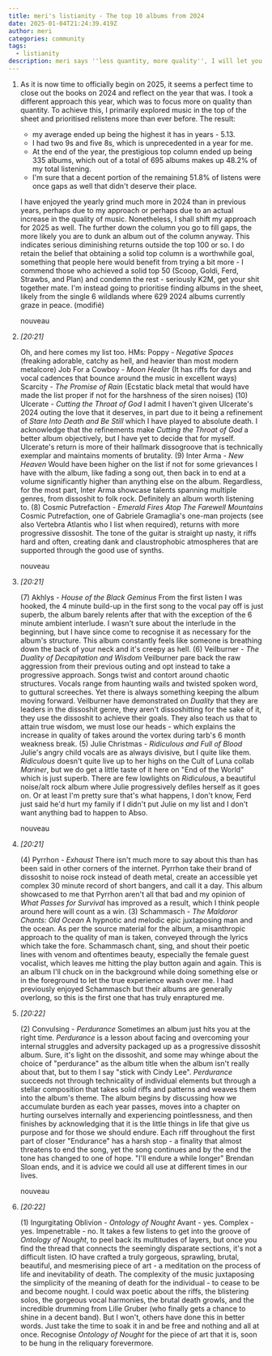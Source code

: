 ```yaml
---
title: meri's listianity - The top 10 albums from 2024
date: 2025-01-04T21:24:39.419Z
author: meri
categories: community
tags:
  - listianity
description: meri says ''less quantity, more quality'', I will let you be the judge
---
```

<!--StartFragment-->

1. As it is now time to officially begin on 2025, it seems a perfect time to close out the books on 2024 and reflect on the year that was. I took a different approach this year, which was to focus more on quality than quantity. To achieve this, I primarily explored music in the top of the sheet and prioritised relistens more than ever before. The result:

   * my average ended up being the highest it has in years - 5.13.
   * I had two 9s and five 8s, which is unprecedented in a year for me.
   * At the end of the year, the prestigious top column ended up being 335 albums, which out of a total of 695 albums makes up 48.2% of my total listening.
   * I'm sure that a decent portion of the remaining 51.8% of listens were once gaps as well that didn't deserve their place.

   I have enjoyed the yearly grind much more in 2024 than in previous years, perhaps due to my approach or perhaps due to an actual increase in the quality of music. Nonetheless, I shall shift my approach for 2025 as well. The further down the column you go to fill gaps, the more likely you are to dunk an album out of the column anyway. This indicates serious diminishing returns outside the top 100 or so. I do retain the belief that obtaining a solid top column is a worthwhile goal, something that people here would benefit from trying a bit more - I commend those who achieved a solid top 50 (Scoop, Goldi, Ferd, Strawbs, and Plan) and condemn the rest - seriously K2M, get your shit together mate. I'm instead going to prioritise finding albums in the sheet, likely from the single 6 wildlands where 629 2024 albums currently graze in peace. (modifié)

   nouveau
2. *[*20:21*]*

   Oh, and here comes my list too. HMs: Poppy - *Negative Spaces* (freaking adorable, catchy as hell, and heavier than most modern metalcore) Job For a Cowboy - *Moon Healer* (It has riffs for days and vocal cadences that bounce around the music in excellent ways) Scarcity - *The Promise of Rain* (Ecstatic black metal that would have made the list proper if not for the harshness of the siren noises) (10) Ulcerate - *Cutting the Throat of God* I admit I haven't given Ulcerate's 2024 outing the love that it deserves, in part due to it being a refinement of *Stare Into Death and Be Still* which I have played to absolute death. I acknowledge that the refinements make *Cutting the Throat of God* a better album objectively, but I have yet to decide that for myself. Ulcerate's return is more of their hallmark dissogroove that is technically exemplar and maintains moments of brutality. (9) Inter Arma - *New Heaven* Would have been higher on the list if not for some grievances I have with the album, like fading a song out, then back in to end at a volume significantly higher than anything else on the album. Regardless, for the most part, Inter Arma showcase talents spanning multiple genres, from dissoshit to folk rock. Definitely an album worth listening to. (8) Cosmic Putrefaction - *Emerald Fires Atop The Farewell Mountains* Cosmic Putrefaction, one of Gabriele Gramaglia's one-man projects (see also Vertebra Atlantis who I list when required), returns with more progressive dissoshit. The tone of the guitar is straight up nasty, it riffs hard and often, creating dank and claustrophobic atmospheres that are supported through the good use of synths.

   nouveau
3. *[*20:21*]*

   (7) Akhlys - *House of the Black Geminus* From the first listen I was hooked, the 4 minute build-up in the first song to the vocal pay off is just superb, the album barely relents after that with the exception of the 6 minute ambient interlude. I wasn't sure about the interlude in the beginning, but I have since come to recognise it as necessary for the album's structure. This album constantly feels like someone is breathing down the back of your neck and it's creepy as hell. (6) Veilburner - *The Duality of Decapitation and Wisdom* Veilburner pare back the raw aggression from their previous outing and opt instead to take a progressive approach. Songs twist and contort around chaotic structures. Vocals range from haunting wails and twisted spoken word, to guttural screeches. Yet there is always something keeping the album moving forward. Veilburner have demonstrated on *Duality* that they are leaders in the dissoshit genre, they aren't dissoshitting for the sake of it, they use the dissoshit to achieve their goals. They also teach us that to attain true wisdom, we must lose our heads - which explains the increase in quality of takes around the vortex during tarb's 6 month weakness break. (5) Julie Christmas - *Ridiculous and Full of Blood* Julie's angry child vocals are as always divisive, but I quite like them. *Ridiculous* doesn't quite live up to her highs on the Cult of Luna collab *Mariner*, but we do get a little taste of it here on "End of the World" which is just superb. There are few lowlights on *Ridiculous*, a beautiful noise/alt rock album where Julie progressively defiles herself as it goes on. Or at least I'm pretty sure that's what happens, I don't know, Ferd just said he'd hurt my family if I didn't put Julie on my list and I don't want anything bad to happen to Abso.

   nouveau
4. *[*20:21*]*

   (4) Pyrrhon - *Exhaust* There isn't much more to say about this than has been said in other corners of the internet. Pyrrhon take their brand of dissoshit to noise rock instead of death metal, create an accessible yet complex 30 minute record of short bangers, and call it a day. This album showcased to me that Pyrrhon aren't all that bad and my opinion of *What Passes for Survival* has improved as a result, which I think people around here will count as a win. (3) Schammasch - *The Maldoror Chants: Old Ocean* A hypnotic and melodic epic juxtaposing man and the ocean. As per the source material for the album, a misanthropic approach to the quality of man is taken, conveyed through the lyrics which take the fore. Schammasch chant, sing, and shout their poetic lines with venom and oftentimes beauty, especially the female guest vocalist, which leaves me hitting the play button again and again. This is an album I'll chuck on in the background while doing something else or in the foreground to let the true experience wash over me. I had previously enjoyed Schammasch but their albums are generally overlong, so this is the first one that has truly enraptured me.
5. *[*20:22*]*

   (2) Convulsing - *Perdurance* Sometimes an album just hits you at the right time. *Perdurance* is a lesson about facing and overcoming your internal struggles and adversity packaged up as a progressive dissoshit album. Sure, it's light on the dissoshit, and some may whinge about the choice of "perdurance" as the album title when the album isn't really about that, but to them I say "stick with Cindy Lee". *Perdurance* succeeds not through technicality of individual elements but through a stellar composition that takes solid riffs and patterns and weaves them into the album's theme. The album begins by discussing how we accumulate burden as each year passes, moves into a chapter on hurting ourselves internally and experiencing pointlessness, and then finishes by acknowledging that it is the little things in life that give us purpose and for those we should endure. Each riff throughout the first part of closer "Endurance" has a harsh stop - a finality that almost threatens to end the song, yet the song continues and by the end the tone has changed to one of hope. "I'll endure a while longer" Brendan Sloan ends, and it is advice we could all use at different times in our lives.

   nouveau
6. *[*20:22*]*

   (1) Ingurgitating Oblivion - *Ontology of Nought* Avant - yes. Complex - yes. Impenetrable - no. It takes a few listens to get into the groove of *Ontology of Nought*, to peel back its multitudes of layers, but once you find the thread that connects the seemingly disparate sections, it's not a difficult listen. IO have crafted a truly gorgeous, sprawling, brutal, beautiful, and mesmerising piece of art - a meditation on the process of life and inevitability of death. The complexity of the music juxtaposing the simplicity of the meaning of death for the individual - to cease to be and become nought. I could wax poetic about the riffs, the blistering solos, the gorgeous vocal harmonies, the brutal death growls, and the incredible drumming from Lille Gruber (who finally gets a chance to shine in a decent band). But I won't, others have done this in better words. Just take the time to soak it in and be free and nothing and all at once. Recognise *Ontology of Nought* for the piece of art that it is, soon to be hung in the reliquary forevermore.

<!--EndFragment-->